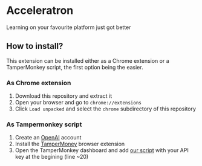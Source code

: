 # Acceleratron

Learning on your favourite platform just got better

## How to install?

This extension can be installed either as a Chrome extension or a TamperMonkey script, the first option being the easier.

### As Chrome extension

1. Download this repository and extract it
2. Open your browser and go to `chrome://extensions`
3. Click `Load unpacked` and select the `chrome` subdirectory of this repository

### As Tampermonkey script

1. Create an [OpenAI](https://openai.com) account
2. Install the [TamperMoney](https://www.tampermonkey.net/) browser extension
3. Open the TamperMonkey dashboard and add [our script](https://raw.githubusercontent.com/Tiberiu02/Acceleratron/main/tm/script.js) with your API key at the begining (line ~20)